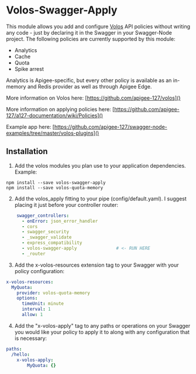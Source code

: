 Volos-Swagger-Apply
===================

This module allows you add and configure [Volos](https://github.com/apigee-127/volos) API policies without writing any code - just by declaring it in the Swagger in your Swagger-Node project. The following policies are currently supported by this module:

* Analytics
* Cache
* Quota
* Spike arrest

Analytics is Apigee-specific, but every other policy is available as an in-memory and Redis provider as well as through Apigee Edge.

More information on Volos here: [https://github.com/apigee-127/volos]()

More information on applying policies here: [https://github.com/apigee-127/a127-documentation/wiki/Policies]()

Example app here: [https://github.com/apigee-127/swagger-node-examples/tree/master/volos-plugins]()

Installation
------------

1) Add the volos modules you plan use to your application dependencies. Example:

```
npm install --save volos-swagger-apply
npm install --save volos-quota-memory
```

2) Add the volos_apply fitting to your pipe (config/default.yaml). I suggest placing it just before your controller router:

```yaml
    swagger_controllers:
      - onError: json_error_handler
      - cors
      - swagger_security
      - _swagger_validate
      - express_compatibility
      - volos-swagger-apply               # <- RUN HERE
      - _router
```

3) Add the x-volos-resources extension tag to your Swagger with your policy configuration:

```yaml
x-volos-resources:
  MyQuota:
    provider: volos-quota-memory
    options:
      timeUnit: minute
      interval: 1
      allow: 1
```

4) Add the "x-volos-apply" tag to any paths or operations on your Swagger you would like your policy to apply it to along with any configuration that is necessary:

```yaml
paths:
  /hello:
    x-volos-apply:
        MyQuota: {}
```
